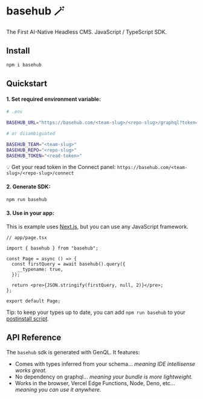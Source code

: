 # basehub 🪄

The First AI-Native Headless CMS. JavaScript / TypeScript SDK.

## Install

```zsh
npm i basehub
```

## Quickstart

#### 1. Set required environment variable:

```zsh
# .env

BASEHUB_URL="https://basehub.com/<team-slug>/<repo-slug>/graphql?token=<read-token>"

# or disambiguated

BASEHUB_TEAM="<team-slug>"
BASEHUB_REPO="<repo-slug>"
BASEHUB_TOKEN="<read-token>"
```

💡 Get your read token in the Connect panel: `https://basehub.com/<team-slug>/<repo-slug>/connect`

#### 2. Generate SDK:

```zsh
npm run basehub
```

#### 3. Use in your app:

This is example uses [Next.js](https://nextjs.org/), but you can use any JavaScript framework.

```tsx
// app/page.tsx

import { basehub } from "basehub";

const Page = async () => {
  const firstQuery = await basehub().query({
    __typename: true,
  });

  return <pre>{JSON.stringify(firstQuery, null, 2)}</pre>;
};

export default Page;
```

Tip: to keep your types up to date, you can add `npm run basehub` to your [postinstall script](https://docs.npmjs.com/cli/v9/using-npm/scripts).

## API Reference

The `basehub` sdk is generated with GenQL. It features:

- Comes with types inferred from your schema... _meaning IDE intellisense works great._
- No dependency on graphql... _meaning your bundle is more lightweight._
- Works in the browser, Vercel Edge Functions, Node, Deno, etc... _meaning you can use it anywhere._
